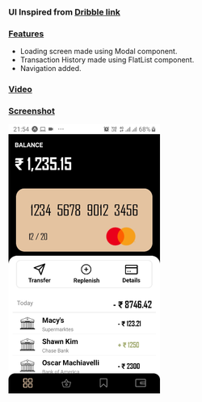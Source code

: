 ### UI Inspired from [Dribble link](https://dribbble.com/shots/16089833-Money-Transferring-App-Concept)

### <u> Features </u>

<ul>
    <li>Loading screen made using Modal component.</li>
    <li>Transaction History made using FlatList component.</li>
    <li>Navigation added.</li>
</ul>

### <u> Video </u>

### <u> Screenshot </u>

<img src="./assets/images/ss.jpeg" width=300/>